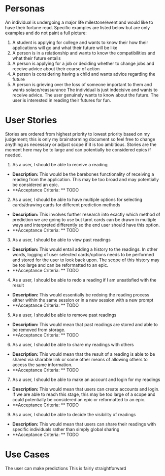# Personas
An individual is undergoing a major life milestone/event and would like to have their fortune read. Specific examples are listed below but are only examples and do not paint a full picture:
  1. A student is applying for college and wants to know their how their applications will go and what their future will be like
  2. A person is in a relationship and wants to know the compatibilities and what their future entails
  3. A person is applying for a job or deciding whether to change jobs and receive advice about their course of action
  4. A person is considering having a child and wants advice regarding the future
  5. A person is grieving over the loss of someone important to them and wants solace/reassurance
The individual is just indecisive and wants to receive advice.
The user genuinely wants to know about the future.
The user is interested in reading their futures for fun.
# User Stories
Stories are ordered from highest priority to lowest priority based on my judgement; this is only my brainstorming document so feel free to change anything as necessary or adjust scope if it is too ambitious. Stories are the moment here may be to large and can potentially be considered epics if needed.
1. As a user, I should be able to receive a reading
  - **Description:** This would be the barebones functionality of receiving a reading from the application. This may be too broad and may potentially be considered an epic.
  - **Acceptance Criteria: ** TODO
2. As a user, I should be able to have multiple options for selecting cards/drawing cards for different prediction methods
  - **Description:** This involves further research into exactly which method of prediction we are going to use but tarot cards can be drawn in multiple ways and interpreted differently so the end user should have this option.
  - **Acceptance Criteria: ** TODO
3. As a user, I should be able to view past readings
  - **Description:** This would entail adding a history to the readings. In other words, logging of user selected cards/options needs to be performed and stored for the user to look back upon. The scope of this history may be too large and can be reformatted to an epic.
  - **Acceptance Criteria: ** TODO
4. As a user, I should be able to redo a reading if I am unsatisfied with the result
  - **Description:** This would essentially be redoing the reading process either within the same session or in a new session with a new prompt
  - **Acceptance Criteria: ** TODO
5. As a user, I should be able to remove past readings
  - **Description:** This would mean that past readings are stored and able to be removed from storage.
  - **Acceptance Criteria: ** TODO
6. As a user, I should be able to share my readings with others
  - **Description:** This would mean that the result of a reading is able to be shared via sharable link or some other means of allowing others to access the same information.
  - **Acceptance Criteria: ** TODO
7. As a user, I should be able to make an account and login for my readings
  - **Description:** This would mean that users can create accounts and login. If we are able to reach this stage, this may be too large of a scope and could potentially be considered an epic or reformatted to an epic.
  - **Acceptance Criteria: ** TODO
9. As a user, I should be able to decide the visibility of readings
  - **Description:** This would mean that users can share their readings with specific individuals rather than simply global sharing
  - **Acceptance Criteria: ** TODO
# Use Cases
The user can make predictions
This is fairly straightforward
